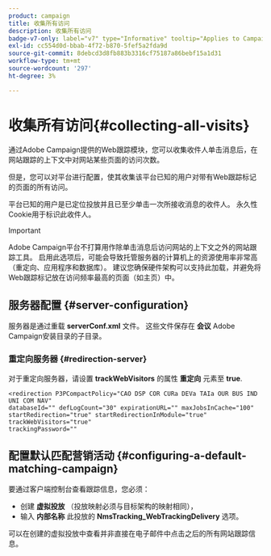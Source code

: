```yaml
---
product: campaign
title: 收集所有访问
description: 收集所有访问
badge-v7-only: label="v7" type="Informative" tooltip="Applies to Campaign Classic v7 only"
exl-id: cc554d0d-bbab-4f72-b870-5fef5a2fda9d
source-git-commit: 8debcd3d8fb883b3316cf75187a86bebf15a1d31
workflow-type: tm+mt
source-wordcount: '297'
ht-degree: 3%

---
```


# 收集所有访问{#collecting-all-visits}

通过Adobe Campaign提供的Web跟踪模块，您可以收集收件人单击消息后，在网站跟踪的上下文中对网站某些页面的访问次数。

但是，您可以对平台进行配置，使其收集该平台已知的用户对带有Web跟踪标记的页面的所有访问。

平台已知的用户是已定位投放并且已至少单击一次所接收消息的收件人。 永久性Cookie用于标识此收件人。

>[!IMPORTANT]
>
>Adobe Campaign平台不打算用作除单击消息后访问网站的上下文之外的网站跟踪工具。 启用此选项后，可能会导致托管服务器的计算机上的资源使用率非常高（重定向、应用程序和数据库）。 建议您确保硬件架构可以支持此加载，并避免将Web跟踪标记放在访问频率最高的页面（如主页）中。

## 服务器配置 {#server-configuration}

服务器是通过重载 **serverConf.xml** 文件。 这些文件保存在 **会议** Adobe Campaign安装目录的子目录。

### 重定向服务器 {#redirection-server}

对于重定向服务器，请设置 **trackWebVisitors** 的属性 **重定向** 元素至 **true**.

```
<redirection P3PCompactPolicy="CAO DSP COR CURa DEVa TAIa OUR BUS IND UNI COM NAV"
databaseId="" defLogCount="30" expirationURL="" maxJobsInCache="100"
startRedirection="true" startRedirectionInModule="true" trackWebVisitors="true"
trackingPassword=""
```

## 配置默认匹配营销活动 {#configuring-a-default-matching-campaign}

要通过客户端控制台查看跟踪信息，您必须：

* 创建 **虚拟投放** （投放映射必须与目标架构的映射相同），
* 输入 **内部名称** 此投放的 **NmsTracking_WebTrackingDelivery** 选项。

可以在创建的虚拟投放中查看并非直接在电子邮件中点击之后的所有网站跟踪信息。
